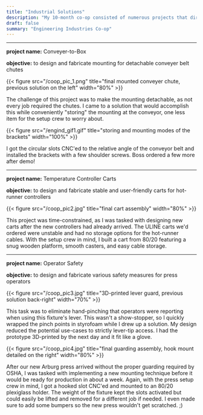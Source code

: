 ```yaml
---
title: "Industrial Solutions"
description: "My 10-month co-op consisted of numerous projects that directly supported injection molding operations."
draft: false
summary: "Engineering Industries Co-op"
---
```


---

**project name:** Conveyer-to-Box

**objective:** to design and fabricate mounting for detachable conveyer belt chutes

{{< figure src="/coop_pic_1.png" title="final mounted conveyer chute, previous solution on the left" width="80%" >}}

The challenge of this project was to make the mounting detachable, as not every job required the chutes. 
I came to a solution that would accomplish this while conveniently "storing" the mounting at the conveyor,
one less item for the setup crew to worry about.

{{< figure src="/engind_gif1.gif" title="storing and mounting modes of the brackets" width="100%" >}}

I got the circular slots CNC'ed to the relative angle of the conveyor belt and installed the brackets with a few shoulder screws. Boss ordered a few more after demo!

---

**project name:** Temperature Controller Carts

**objective:** to design and fabricate stable and user-friendly carts for hot-runner controllers

{{< figure src="/coop_pic2.jpg" title="final cart assembly" width="80%" >}}

This project was time-constrained, as I was tasked with designing new carts after the new controllers had already arrived.
The ULINE carts we'd ordered were unstable and had no storage options for the hot-runner cables.
With the setup crew in mind, I built a cart from 80/20 featuring a snug wooden platform, smooth casters, and easy cable storage.

---

**project name:** Operator Safety

**objective:** to design and fabricate various safety measures for press operators

{{< figure src="/coop_pic3.jpg" title="3D-printed lever guard, previous solution back-right" width="70%" >}}

This task was to eliminate hand-pinching that operators were reporting when using this fixture's lever. 
This wasn't a show-stopper, so I quickly wrapped the pinch points in styrofoam while I drew up a solution.
My design reduced the potential use-cases to strictly lever-tip access.
I had the prototype 3D-printed by the next day and it fit like a glove.

{{< figure src="/coop_pic4.jpg" title="final guarding assembly, hook mount detailed on the right" width="80%" >}}

After our new Arburg press arrived without the proper guarding required by OSHA, 
I was tasked with implementing a new mounting technique before it would be ready for production in about a week.
Again, with the press setup crew in mind, I got a hooked slot CNC'ed and mounted to an 80/20 plexiglass holder.
The weight of the fixture kept the slots activated but could easily be lifted and removed for a different job if needed.
I even made sure to add some bumpers so the new press wouldn't get scratched. ;)